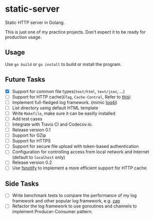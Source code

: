 # static-server

Static HTTP server in Golang.

This is just one of my practice projects. Don't expect it to be ready for production usage.

## Usage

Use `go build` or `go install` to build or install the program.

## Future Tasks

- [x] Support for common file types(`text/html`, `text/json`, ...)
- [ ] Support for HTTP cache(`ETag`, `Cache-Control`, 
      Refer to [this](https://developers.google.com/web/fundamentals/performance/optimizing-content-efficiency/http-caching))
- [ ] Implement full-fledged log framework. (mimic [log4j](http://logging.apache.org/log4j/2.x/index.html))
- [ ] List directory using default HTML template
- [ ] Write `Makefile`, make sure it can be easilly installed
- [ ] Add test cases
- [ ] Integrate with Travis CI and Codecov.io.
- [ ] Release version 0.1
- [ ] Support for GZip
- [ ] Support for HTTPS
- [ ] Support for secure file upload with token-based authentication
- [ ] Configuration for controlling access from local network and Internet (default to `localhost` only)
- [ ] Release version 0.2
- [ ] Use [fsnotify](https://github.com/fsnotify/fsnotify/) to implement a more efficient support for HTTP cache

## Side Tasks

- [ ] Write benchmark tests to compare the performance of my log framework and other popular log framework,
      e.g. [zap](https://github.com/uber-go/zap)
- [ ] Refactor the log framework to use goroutines and channels to implement Producer-Consumer pattern.
